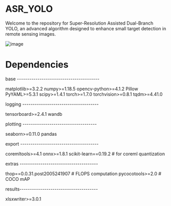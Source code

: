 # ASR_YOLO
Welcome to the repository for Super-Resolution Assisted Dual-Branch YOLO, an advanced algorithm designed to enhance small target detection in remote sensing images.

![image](https://github.com/user-attachments/assets/0988a43d-8056-4dcc-bb40-9483b5c71ebf)

# Dependencies

 base ----------------------------------------
 
matplotlib>=3.2.2
numpy>=1.18.5
opencv-python>=4.1.2
Pillow
PyYAML>=5.3.1
scipy>=1.4.1
torch>=1.7.0
torchvision>=0.8.1
tqdm>=4.41.0

 logging -------------------------------------
 
tensorboard>=2.4.1
 wandb

 plotting ------------------------------------
 
seaborn>=0.11.0
pandas

 export --------------------------------------
 
 coremltools>=4.1
 onnx>=1.8.1
 scikit-learn==0.19.2  # for coreml quantization

 extras --------------------------------------
 
thop==0.0.31.post2005241907  # FLOPS computation
pycocotools>=2.0  # COCO mAP

results--------------------------------------

xlsxwriter>=3.0.1

